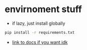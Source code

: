 # envirnoment stuff

- if lazy, just install globally
```bash
pip install -r requirements.txt
```

- [link to docs if you want idk](https://docs.python.org/3/tutorial/venv.html)

